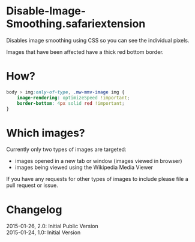 # Disable-Image-Smoothing.safariextension
Disables image smoothing using CSS so you can see the individual pixels.

Images that have been affected have a thick red bottom border.

# How?
```css
body > img:only-of-type, .mw-mmv-image img {
	image-rendering: optimizeSpeed !important;
	border-bottom: 4px solid red !important;
}
```

# Which images?
Currently only two types of images are targeted:

* images opened in a new tab or window (images viewed in browser)
* images being viewed using the Wikipedia Media Viewer

If you have any requests for other types of images to include please file a pull request or issue.

# Changelog
2015-01-26, 2.0: Initial Public Version  
2015-01-24, 1.0: Initial Version
